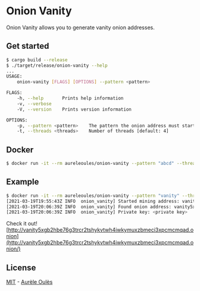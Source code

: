 # Onion Vanity
Onion Vanity allows you to generate vanity onion addresses.

## Get started
```bash
$ cargo build --release
$ ./target/release/onion-vanity --help
...
USAGE:
    onion-vanity [FLAGS] [OPTIONS] --pattern <pattern>

FLAGS:
    -h, --help       Prints help information
    -v, --verbose    
    -V, --version    Prints version information

OPTIONS:
    -p, --pattern <pattern>    The pattern the onion address must start with
    -t, --threads <threads>    Number of threads [default: 4]
```

## Docker
```bash
$ docker run -it --rm aureleoules/onion-vanity --pattern "abcd" --threads 5
``` 

## Example
```bash
$ docker run -it --rm aureleoules/onion-vanity --pattern "vanity" --threads 16  
[2021-03-19T19:55:43Z INFO  onion_vanity] Started mining address: vanity  
[2021-03-19T20:06:39Z INFO  onion_vanity] Found onion address: vanity5xgb2hbe76g3trcr2tshykvtwh4iwkymuxzbmeci3xpcmfi6id.onion  
[2021-03-19T20:06:39Z INFO  onion_vanity] Private key: <private key>
```

Check it out!  
[http://vanity5xgb2hbe76g3trcr2tshykvtwh4iwkymuxzbmeci3xpcmcmqad.onion](http://vanity5xgb2hbe76g3trcr2tshykvtwh4iwkymuxzbmeci3xpcmcmqad.onion/)

## License
[MIT](https://github.com/aureleoules/onion-vanity/blob/master/LICENSE) - [Aurèle Oulès](https://github.com/aureleoules)